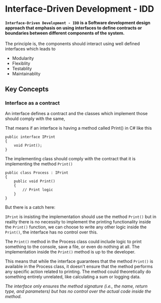 # Interface-Driven Development - IDD

#### `Interface-Driven Development - IDD` is a Software development design approach that emphasis on using interfaces to define contracts or boundaries between different components of the system.

The principle is, the components should interact using well defined interfaces which leads to 

- Modularity
- Flexiblity
- Testablity
- Maintainablity

## Key Concepts

### Interface as a contract

An interface defines a contract and the classes which implement those should comply with the same,

That means if an interface is having a method called Print() in C# like this

```
public interface IPrint
{
	void Print();
}
```

The implementing class should comply with the contract that it is implementing the method `Print()`

```
public class Process : IPrint
{
	public void Print()
	{
		// Print logic
	}
}
```

But there is a catch here:

`IPrint` is insisting the implementation should use the method `Print()` but in reality there is no necessity to implement the printing functionality inside the `Print()` function, we can choose to write any other logic inside the `Print()`, the interface has no control over this.

The `Print()` method in the Process class could include logic to print something to the console, save a file, or even do nothing at all. The implementation inside the `Print()` method is up to the developer.

This means that while the interface guarantees that the method `Print()` is available in the Process class, it doesn't ensure that the method performs any specific action related to printing. The method could theoretically do something entirely unrelated, like calculating a sum or logging data.

_The interface only ensures the method signature (i.e., the name, return type, and parameters) but has no control over the actual code inside the method._



